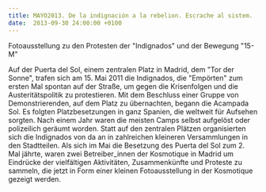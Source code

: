 ```yaml
---
title: MAYO2013. De la indignación a la rebelion. Escrache al sistem. - Von der Empörung zur Revolte. Das System unter Druck setzen.
date:  2013-09-30 24:00:00 +0100
---
```


Fotoausstellung zu den Protesten der "Indignados" und der Bewegung
"15-M"



Auf der Puerta del Sol, einem zentralen Platz in Madrid, dem "Tor der
Sonne", trafen sich am 15. Mai 2011 die Indignados, die "Empörten" zum
ersten Mal spontan auf der Straße, um gegen die Krisenfolgen und die
Austeritätspolitik zu protestieren. Mit dem Beschluss einer Gruppe von
Demonstrierenden, auf dem Platz zu übernachten, begann die Acampada
Sol. Es folgten Platzbesetzungen in ganz Spanien, die weltweit für
Aufsehen sorgten. Nach einem Jahr waren die meisten Camps selbst aufgelöst
oder polizeilich geräumt worden. Statt auf den zentralen Plätzen
organisierten sich die Indignados von da an in zahlreichen kleineren
Versammlungen in den Stadtteilen. Als sich im Mai die Besetzung des Puerta
del Sol zum 2. Mal jährte, waren zwei Betreiber_innen der Kosmotique in
Madrid um Eindrücke der vielfältigen Aktivitäten, Zusammenkünfte und
Proteste zu sammeln, die jetzt in Form einer kleinen Fotoausstellung in
der Kosmotique gezeigt werden.


